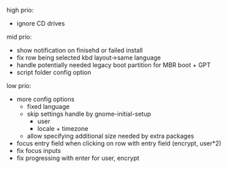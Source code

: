high prio:
* ignore CD drives

mid prio:

* show notification on finisehd or failed install
* fix row being selected kbd layout->same language
* handle potentially needed legacy boot partition for MBR boot + GPT
* script folder config option

low prio:

* more config options
    * fixed language
    * skip settings handle by gnome-initial-setup
      * user
      * locale + timezone
    * allow specifying additional size needed by extra packages
* focus entry field when clicking on row with entry field (encrypt, user*2)
* fix focus inputs
* fix progressing with enter for user, encrypt
